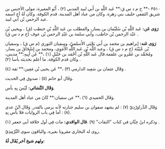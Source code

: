 ٣٥١٠ -** خ م د س ق:** عَبد اللَّهِ بن أَبي لبيد المدبي (٢) ، أَبُو المغيرة، مولى الأخنس بن شريق الثقفي حليف بني زهرة. وكان من عباد أهل المدينة. قدم الكوفة. وكان لَهُ أخ اسمه عبد الرحمن بْن أَبي لبيد.

**رَوَى عَن:** عَبد اللَّهِ بْن سُلَيْمان بن يسار، والمطلب بن عَبد اللَّهِ بْنِ حنطب (ق) ، ويحيى بْن عَبْد الرحمن بْن حاطب، وأبي سلمة بن عَبْدِ الرحمن بْن عوف (خ م د س ق) .

**رَوَى عَنه:** إبراهيم بن محمد بن أَبي يَحْيَى الأَسلميّ، وسفيان الثوري (م س ق) ، وسفيان بْن عُيَيْنَة (خ م د س ق) ، وعبد اللَّه بْن عَبد اللَّهِ الأُمَوِي، ومحمد بن إِسْحَاقَ بن يسار، ومُحَمَّد بن عَمْرو بن علقمة.قال عَبد اللَّهِ بْن أَحْمَد بن حَنْبَلٍ (١) ،** عَن أَبِيهِ:** مديني، وكان قدم الكوفة، ما أعلم بحديثه بأسا (٢) .

وَقَال عثمان بن سَعِيد الدارمي (٣) ،** عَن يحيى بْن مَعِين:** ثقة (٤) .

وَقَال أبو حاتم (٥) : صدوق فِي الحديث.

**وَقَال النَّسَائي:** لَيْسَ بِهِ بأس.

وَقَال الحميدي (٦) ،** عن سفيان:** كَانَ من عباد أهل المدينة.

وَقَال الدَّراوَرْدِيّ (٧) : لم يشهد صفوان بن سليم جنازته لأنه يرمى بالقدر. وَقَال ابْنُ عدي (٨) : أما فِي باب الروايات فلا بأس بِهِ.

وذكره ابنُ حِبَّان في كتاب "الثقات" (٩) .**قال الواقدي:** مات فِي أول خلافة أبي جعفر (١) .

روى له البخاري مقرونا بغيره، والباقون سوى التِّرْمِذِيّ.

**ولهم شيخ آخر يُقَال لَهُ:**